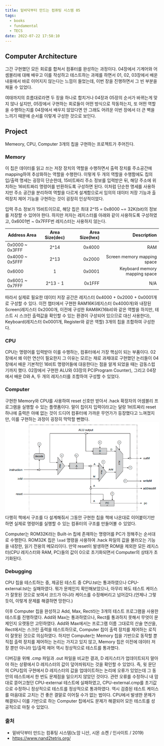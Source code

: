 ```yaml
---
title: 밑바닥부터 만드는 컴퓨팅 시스템 05
tags:
  - books
  - fundamental
  - TECS
date: 2022-07-22 17:58:10
---
```



## Computer Architecture
그간 구현했던 모든 회로를 합쳐서 컴퓨터를 완성하는 과정이다.
04장에서 기계어와 어셈블리에 대해 배우고 이를 작성하고 테스트하는 과제를 하면서 01, 02, 03장에서 배운 내용에서 바로 이어지지 않는다는 느낌이 들었는데, 이번 장을 진행하면서 그 빈 부분을 채울 수 있었다.

여태까지의 흐름대로라면 두 장을 하나로 합치거나 04장과 05장의 순서가 바뀌는게 맞지 않나 싶지만, 05장에서 구현하는 회로들이 어떤 방식으로 작동하는지, 또 어떤 역할을 수행하는지를 04장에서 배우지 않았다면 안 그래도 어려운 이번 장에서 더 큰 벽을 느끼기 때문에 순서를 이렇게 구성한 것으로 보인다.

## Project
Memeory, CPU, Computer 3개의 칩을 구현하는 프로젝트가 주어진다.

### Memory
이 칩은 데이터를 읽고 쓰는 저장 장치의 역할을 수행하면서 출력 장치를 주소공간에 mapping하여 추상화하는 역할을 수행한다. 
이렇게 두 개의 역할을 수행함에도 칩의 입/출력 명세는 굉장히 단순한데, 15비트짜리 주소 정보를 입력받은 뒤, 해당 주소에 위치하는 16비트짜리 명령어를 반환하도록 구성하면 된다.
이처럼 단순한 명세를 사용하지만 주소 공간을 분리하여 역할을 다르게 설계함으로서 임의의 데이터 저장 기능과 출력장치 제어 기능을 구현하는 것이 굉장히 인상적이었다.  

입력 주소 정보가 15비트이므로, 해당 칩은 최대 2^15 = 0x8000 ~= 32K(bit)의 정보를 저장할 수 있어야 한다.
하지만 저자는 레지스터를 아래와 같이 사용하도록 구성하였고, 0x6001번 ~ 0x7FFF번 레지스터는 사용하지 않는다.

| Address Area  |      Area Size(dec)     | Area Size(hex)    |Description  |
|----------|:-------------:|------:|------:|
| 0x0000 ~ 0x3FFF | 2^14  | 0x4000 | RAM |
| 0x4000 ~ 0x5FFF |    2^13   | 0x2000 |  Screen memory mapping space |
| 0x6000 | 1 | 0x0001 | Keyboard memory mapping space |
| 0x6001 ~ 0x7FFF | 2^13 - 1 | 0x1FFF |  N/A  |

따라서 실제로 필요한 데이터 저장 공간은 레지스터 0x4000 + 0x2000 + 0x0001개로 구성할 수 있다.
이전 챕터에서 구현한 RAM16K(레지스터 0x4000개)와 내장된 Screen(레지스터 0x2000개, 이전에 구성한 RAM8K(16bit)와 같은 역할을 하지만, 테스트 시 스크린 출력값을 확인할 수 있는 환경이 구성되어 있으므로 대신 사용한다), Keyboard(레지스터 0x0001개, Register와 같은 역할) 3개의 칩을 조합하여 구성한다.

### CPU
CPU는 명령어를 입력받아 이를 수행하는, 컴퓨터에서 가장 핵심이 되는 부품이다. 
02장에서 왜 이런 연산이 필요한지 그 이유는 모르는 채로 과제대로 구현했던 논리들이 04장에서 배운 기본적인 16비트 명령어들에 대응한다는 점을 알게 되었을 때는 감동스럽기까지 했다.
02장에서 구현한 ALU와 03장의 PC(Program Counter), 그리고 04장에서 배운 D와 A, 두 개의 레지스터를 조합하여 구성할 수 있었다.

### Computer
구현한 Memory와 CPU를 사용하여 reset 신호만 받아서 .hack 확장자의 어셈블리 프로그램을 실행할 수 있는 플랫폼이다. 
말이 칩이지 입력이라고는 달랑 1비트짜리 reset 하나에 출력은 아예 없는 것이 드디어 컴퓨터에 가까운 무언가가 등장했다고 느껴졌지만, 이를 구현하는 과정이 굉장히 막막할 뻔했다.
![](../images/tecs05-computer.png) 
다행히 책에서 구조를 다 설계해줘서 그동안 구현한 칩을 책에 나온대로 이어붙이기만 하면 실제로 명령어를 실행할 수 있는 컴퓨터의 구조를 만들어볼 수 있었다.

Computer는 ROM32K라는 Built-in 칩에 존재하는 명령어를 PC가 정해주는 순서대로 수행한다.
ROM32K 칩은 `load` 명령을 사용하여 .hack 파일의 값을 불러오는 기능을 내장한, 읽기 전용의 메모리이다.
만약 reset이 발생하면 ROM을 제외한 모든 레지스터(CPU 레지스터와 RAM, PC)들의 값이 0으로 초기화되면서 Computer의 상태가 초기화된다.

### Debugging
CPU 칩을 테스트하는 중, 제공된 테스트 중 CPU.tst는 통과하였으나 CPU-external.tst는 실패하였다.
뭐가 문제인지 확인해보았으나, 아무리 봐도 테스트 케이스가 잘못된 것으로 보여서 코드가 아니라 케이스를 수정해버리고 넘어갔다.(언제나 그렇듯이, 이렇게 문제를 해결하면 망한다.)

이후 Computer 칩을 완성하고 Add, Max, Rect라는 3개의 테스트 프로그램을 사용한 테스트를 진행하였다.
Add와 Max는 통과하였으나, Rect를 통과하지 못해서 무엇이 문제인지 오랫동안 고민하였다.
Add와 Max에서는 프로그램 이름 그대로의 산술 연산을, Rect에서는 스크린 출력을 테스트하므로, Computer 칩이 출력 장치를 제어하는 로직이 잘못된 것으로 의심하였다.
하지만 Computer는 Memory 칩을 기반으로 동작할 뿐 직접 출력 장치를 제어하는 논리는 가지고 있지 않고, Memory 칩은 이전에 데이터 저장 뿐만 아니라 입/출력 제어 역시 정상적으로 테스트를 통과했다.

디버깅을 위해 .cmp 파일과 .out 파일을 비교한 결과, D 레지스터가 업데이트되지 말아야 하는 상황에서 D 레지스터의 값이 덮어씌워지는 것을 확인할 수 있었다.
즉, 윗 문단의 CPU칩의 구현에서 D 레지스터의 값을 업데이트하는 논리에 오류가 있었는데 그 동안의 테스트에서 한 번도 문제점을 일으키지 않았던 것이다.
관련 오류를 수정하니 내 맘대로 뜯어고쳤던 CPU-external 테스트에 실패하였고, CPU-external.cmp를 초기값으로 수정하니 정상적으로 테스트를 정상적으로 통과하였다. 역시 검증된 테스트 케이스를 마음대로 고치는 건 좋은 결말로 이어질 수가 없는 법이다.
CPU에서 발생한 문제가 해결되니 이를 기반으로 하는 Computer 칩에서도 문제가 해결되어 모든 테스트를 성공적으로 마칠 수 있었다.

### 출처
- 밑바닥부터 만드는 컴퓨팅 시스템(노암 니산, 시몬 쇼켄 / 인사이트 / 2019)
- https://www.nand2tetris.org/
